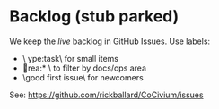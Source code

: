 # Backlog (stub parked)

We keep the *live* backlog in GitHub Issues. Use labels:
- \  ype:task\ for small items
- \rea:* \ to filter by docs/ops area
- \good first issue\ for newcomers

See: https://github.com/rickballard/CoCivium/issues

